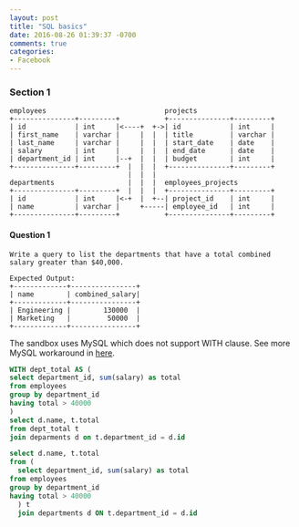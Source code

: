 ```yaml
---
layout: post
title: "SQL basics"
date: 2016-08-26 01:39:37 -0700
comments: true
categories: 
- Facebook
---
```


### Section 1

``` plain Given Department schema
employees                             projects
+---------------+---------+           +---------------+---------+
| id            | int     |<----+  +->| id            | int     |
| first_name    | varchar |     |  |  | title         | varchar |
| last_name     | varchar |     |  |  | start_date    | date    |
| salary        | int     |     |  |  | end_date      | date    |
| department_id | int     |--+  |  |  | budget        | int     |
+---------------+---------+  |  |  |  +---------------+---------+
                             |  |  |
departments                  |  |  |  employees_projects
+---------------+---------+  |  |  |  +---------------+---------+
| id            | int     |<-+  |  +--| project_id    | int     |
| name          | varchar |     +-----| employee_id   | int     |
+---------------+---------+           +---------------+---------+
```

#### Question 1

``` plain Question 1
Write a query to list the departments that have a total combined salary greater than $40,000.

Expected Output:
+-------------+----------------+
| name        | combined_salary|
+-------------+----------------+
| Engineering |        130000  |
| Marketing   |         50000  |
+-------------+----------------+
```

The sandbox uses MySQL which does not support WITH clause.
See more MySQL workaround in [here](http://tdongsi.github.io/blog/2016/08/17/analytic-functions-in-mysql/).

``` sql Answer 1
WITH dept_total AS (
select department_id, sum(salary) as total
from employees
group by department_id
having total > 40000
)
select d.name, t.total
from dept_total t
join deparments d on t.department_id = d.id
```

``` sql MySQL Answer 1
select d.name, t.total
from (
  select department_id, sum(salary) as total
from employees
group by department_id
having total > 40000
  ) t
  join departments d ON t.department_id = d.id
```
